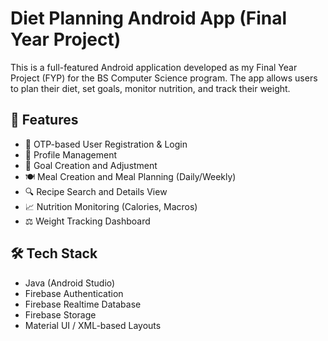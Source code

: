 # Diet Planning Android App (Final Year Project)

This is a full-featured Android application developed as my Final Year Project (FYP) for the BS Computer Science program. The app allows users to plan their diet, set goals, monitor nutrition, and track their weight.

## 🚀 Features

- 🔐 OTP-based User Registration & Login
- 👤 Profile Management
- 🎯 Goal Creation and Adjustment
- 🍽️ Meal Creation and Meal Planning (Daily/Weekly)
- 🔍 Recipe Search and Details View
- 📈 Nutrition Monitoring (Calories, Macros)
- ⚖️ Weight Tracking Dashboard

## 🛠️ Tech Stack

- Java (Android Studio)
- Firebase Authentication
- Firebase Realtime Database
- Firebase Storage
- Material UI / XML-based Layouts
